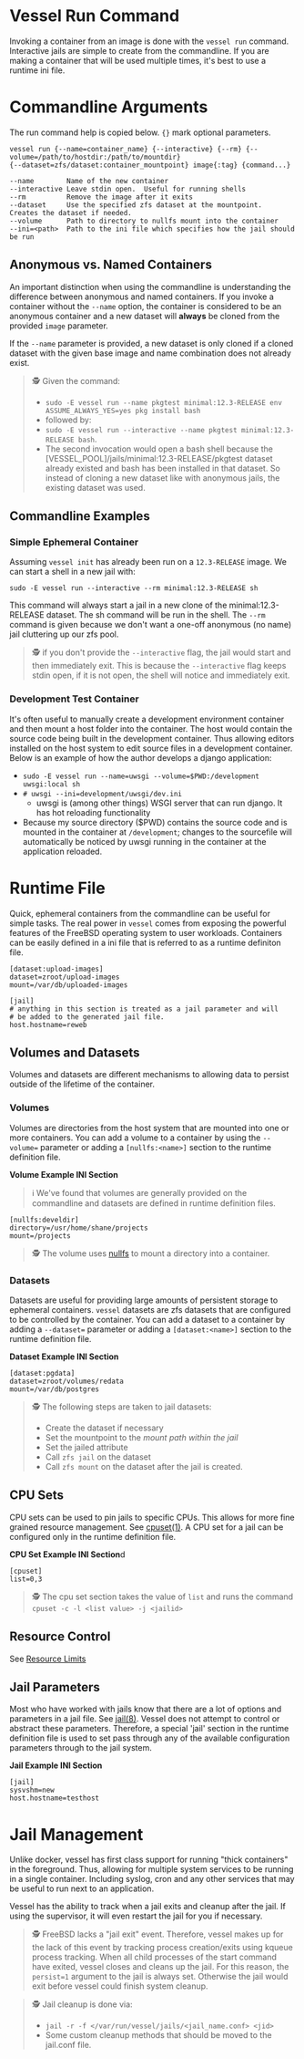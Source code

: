 # Vessel Run Command

Invoking a container from an image is done with the `vessel run` command. Interactive jails are simple to create from the commandline.  If you are making a container that will be used multiple times, it's best to use a runtime ini file.

# Commandline Arguments

The run command help is copied below.  `{}` mark optional parameters.

```
vessel run {--name=container_name} {--interactive} {--rm} {--volume=/path/to/hostdir:/path/to/mountdir} 
{--dataset=zfs/dataset:container_mountpoint} image{:tag} {command...}

--name        Name of the new container
--interactive Leave stdin open.  Useful for running shells
--rm          Remove the image after it exits
--dataset     Use the specified zfs dataset at the mountpoint.  Creates the dataset if needed.
--volume      Path to directory to nullfs mount into the container
--ini=<path>  Path to the ini file which specifies how the jail should be run
```

## Anonymous vs. Named Containers

An important distinction when using the commandline is understanding the difference between anonymous and named containers.  If you invoke a container without the `--name` option, the container is considered to be an anonymous container and a new dataset will **always** be cloned from the provided `image` parameter.

If the `--name` parameter is provided, a new dataset is only cloned if a cloned dataset with the given base image and name combination does not already exist.

> 🕵️ Given the command:
> *  `sudo -E vessel run --name pkgtest minimal:12.3-RELEASE env ASSUME_ALWAYS_YES=yes pkg install bash` 
> * followed by:
> *  `sudo -E vessel run --interactive --name pkgtest minimal:12.3-RELEASE bash`.  
> * The second invocation would open a bash shell because the [VESSEL_POOL]/jails/minimal:12.3-RELEASE/pkgtest dataset already existed and bash has been installed in that dataset.  So instead of cloning a new dataset like with anonymous jails, the existing dataset was used.

## Commandline Examples

### Simple Ephemeral Container

Assuming `vessel init` has already been run on a `12.3-RELEASE` image.  We can start a shell in a new jail with:

`sudo -E vessel run --interactive --rm minimal:12.3-RELEASE sh`

This command will always start a jail in a new clone of the minimal:12.3-RELEASE dataset.  The sh command will be run in the shell.  The `--rm` command is given because we don't want a one-off anonymous (no name) jail cluttering up our zfs pool.

> 🕵️ if you don't provide the `--interactive` flag, the jail would start and then immediately exit.  This is because the `--interactive` flag keeps stdin open, if it is not open, the shell will notice and immediately exit.

### Development Test Container

It's often useful to manually create a development environment container and then mount a host folder into the container.  The host would contain the source code being built in the development container.  Thus allowing editors installed on the host system to edit source files in a development container.  Below is an example of how the author develops a django application:

* `sudo -E vessel run --name=uwsgi --volume=$PWD:/development uwsgi:local sh`
* `# uwsgi --ini=development/uwsgi/dev.ini`
   * uwsgi is (among other things) WSGI server that can run django.  It has hot reloading functionality
* Because my source directory ($PWD) contains the source code and is mounted in the container at `/development`; changes to the sourcefile will automatically be noticed by uwsgi running in the container at the application reloaded. 

# Runtime File

Quick, ephemeral containers from the commandline can be useful for simple tasks.  The real power in `vessel` comes from exposing the powerful features of the FreeBSD operating system to user workloads.  Containers can be easily defined in a ini file that is referred to as a runtime definiton file.

```
[dataset:upload-images]
dataset=zroot/upload-images
mount=/var/db/uploaded-images

[jail]
# anything in this section is treated as a jail parameter and will
# be added to the generated jail file.
host.hostname=reweb
```

## Volumes and Datasets

Volumes and datasets are different mechanisms to allowing data to persist outside of the lifetime of the container.

### Volumes

Volumes are directories from the host system that are mounted into one or more containers.   You can add a volume to a container by using the `--volume=` parameter or adding a `[nullfs:<name>]` section to the runtime definition file. 

**Volume Example INI Section**

> ℹ️ We've found that volumes are generally provided on the commandline and datasets are defined in runtime definition files.

```
[nullfs:develdir]
directory=/usr/home/shane/projects
mount=/projects
```

> 🕵️ The volume uses [nullfs](https://www.freebsd.org/cgi/man.cgi?query=nullfs&sektion=&n=1) to mount a directory into a container.

### Datasets
Datasets are useful for providing large amounts of persistent storage to ephemeral containers.  `vessel` datasets are zfs datasets that are configured to be controlled by the container.  You can add a dataset to a container by adding a `--dataset=` parameter or adding a `[dataset:<name>]` section to the runtime definition file.  

**Dataset Example INI Section**
```
[dataset:pgdata]
dataset=zroot/volumes/redata
mount=/var/db/postgres
```
> 🕵️ The following steps are taken to jail datasets:
> * Create the dataset if necessary
> * Set the mountpoint to the *mount path within the jail*
> * Set the jailed attribute
> * Call `zfs jail` on the dataset
> * Call `zfs mount` on the dataset after the jail is created.


## CPU Sets
CPU sets can be used to pin jails to specific CPUs.  This allows for more fine grained resource management.  See [cpuset(1)](https://www.freebsd.org/cgi/man.cgi?query=cpuset&sektion=1&format=html).  A CPU set for a jail can be configured only in the runtime definition file.

**CPU Set Example INI Section**d
```
[cpuset]
list=0,3
```

> 🕵️ The cpu set section takes the value of `list` and runs the command `cpuset -c -l <list value> -j <jailid>`

## Resource Control

See [Resource Limits](./ResourceControl.md)

## Jail Parameters
Most who have worked with jails know that there are a lot of options and parameters in a jail file.  See [jail(8)](https://www.freebsd.org/cgi/man.cgi?query=jail&apropos=0&sektion=0&manpath=FreeBSD+13.0-RELEASE+and+Ports&arch=default&format=html).  Vessel does not attempt to control or abstract these parameters.  Therefore, a special 'jail' section in the runtime definition file is used to set pass through any of the available configuration parameters through to the jail system.

**Jail Example INI Section**

```
[jail]
sysvshm=new
host.hostname=testhost
```

# Jail Management
Unlike docker, vessel has first class support for running "thick containers" in the foreground.  Thus, allowing for multiple system services to be running in a single container.  Including syslog, cron and any other services that may be useful to run next to an application. 

Vessel has the ability to track when a jail exits and cleanup after the jail.  If using the supervisor, it will even restart the jail for you if necessary.

> 🕵️ FreeBSD lacks a "jail exit" event.  Therefore, vessel makes up for the lack of this event by tracking process creation/exits using kqueue process tracking.
>   When all child processes of the start command have exited, vessel closes and cleans up the jail.  For this reason, the `persist=1` argument to the jail 
>   is always set.  Otherwise the jail would exit before vessel could finish system cleanup.

> 🕵️ Jail cleanup is done via:
> * `jail -r -f </var/run/vessel/jails/<jail_name.conf> <jid>`
> * Some custom cleanup methods that should be moved to the jail.conf file.


